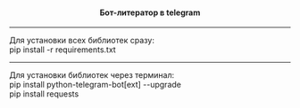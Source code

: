 <h4 align="center"> Бот-литератор в telegram</h4><hr>

<p>
Для установки всех библиотек сразу:<br>
pip install -r requirements.txt
</p><hr>

<p>
Для установки библиотек через терминал:<br>
pip install python-telegram-bot[ext] --upgrade<br>
pip install requests 
</p>
